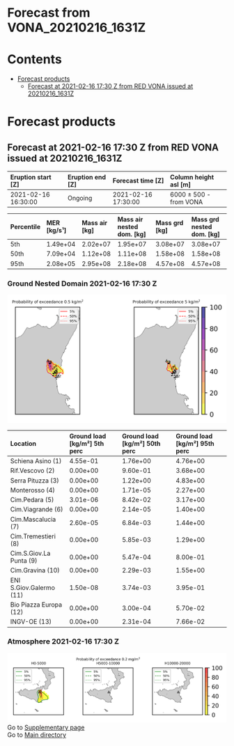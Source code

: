 
Forecast from VONA_20210216_1631Z
=================================

Contents
========

* [Forecast products](#forecast-products)
	* [Forecast at 2021-02-16 17:30 Z from RED VONA issued at 20210216_1631Z](#forecast-at-2021-02-16-1730-z-from-red-vona-issued-at-20210216_1631z)

# Forecast products

## Forecast at 2021-02-16 17:30 Z from RED VONA issued at 20210216_1631Z
  

|Eruption start [Z]|Eruption end [Z]|Forecast time [Z]|Column height asl [m]|
| :--- | :--- | :--- | :--- |
|2021-02-16 16:30:00|Ongoing|2021-02-16 17:30:00|6000 ± 500 - from VONA|
  
  

|Percentile|MER [kg/s¹]|Mass air [kg]|Mass air nested dom. [kg]|Mass grd [kg]|Mass grd nested dom. [kg]|
| :--- | :--- | :--- | :--- | :--- | :--- |
|5th|1.49e+04|2.02e+07|1.95e+07|3.08e+07|3.08e+07|
|50th|7.09e+04|1.12e+08|1.11e+08|1.58e+08|1.58e+08|
|95th|2.08e+05|2.95e+08|2.18e+08|4.57e+08|4.57e+08|
  

### Ground Nested Domain 2021-02-16 17:30 Z
  
![](./figures/probability_grd_2021_02_16_1730_grid_1_1.png)  
  
  
  
  
  
  
  
  
  
  
  
  

|Location|Ground load [kg/m²] 5th perc|Ground load [kg/m²] 50th perc|Ground load [kg/m²] 95th perc|
| :--- | :--- | :--- | :--- |
|Schiena Asino (1)|4.55e-01|1.76e+00|4.76e+00|
|Rif.Vescovo (2)|0.00e+00|9.60e-01|3.68e+00|
|Serra Pituzza (3)|0.00e+00|1.22e+00|4.83e+00|
|Monterosso (4)|0.00e+00|1.71e-05|2.27e+00|
|Cim.Pedara (5)|3.01e-06|8.42e-02|3.17e+00|
|Cim.Viagrande (6)|0.00e+00|2.14e-05|1.40e+00|
|Cim.Mascalucia (7)|2.60e-05|6.84e-03|1.44e+00|
|Cim.Tremestieri (8)|0.00e+00|5.85e-03|1.29e+00|
|Cim.S.Giov.La Punta (9)|0.00e+00|5.47e-04|8.00e-01|
|Cim.Gravina (10)|0.00e+00|2.29e-03|1.55e+00|
|ENI S.Giov.Galermo (11)|1.50e-08|3.74e-03|3.95e-01|
|Bio Piazza Europa (12)|0.00e+00|3.00e-04|5.70e-02|
|INGV-OE (13)|0.00e+00|2.31e-04|7.66e-02|
  

### Atmosphere 2021-02-16 17:30 Z
  
![](./figures/probability_air_2021_02_16_1730_grid_2_conclev_1_1.png)  
Go to [Supplementary page](Supplementary_page.md)  
Go to [Main directory](https://github.com/federicapardini/Real_time_ash_forecast)